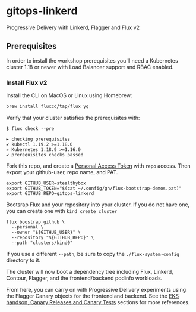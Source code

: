 # gitops-linkerd

Progressive Delivery with Linkerd, Flagger and Flux v2

## Prerequisites

In order to install the workshop prerequisites you'll need a Kubernetes cluster 1.18
or newer with Load Balancer support and RBAC enabled.

### Install Flux v2

Install the CLI on MacOS or Linux using Homebrew:

```sh
brew install fluxcd/tap/flux yq
```

Verify that your cluster satisfies the prerequisites with:

```console
$ flux check --pre

► checking prerequisites
✔ kubectl 1.19.2 >=1.18.0
✔ Kubernetes 1.18.9 >=1.16.0
✔ prerequisites checks passed
```

Fork this repo, and create a [Personal Access Token]() with `repo` access.
Then export your github-user, repo name, and PAT.

```console
export GITHUB_USER=stealthybox
export GITHUB_TOKEN="$(cat ~/.config/gh/flux-bootstrap-demos.pat)"
export GITHUB_REPO=gitops-linkerd
```

Bootsrap Flux and your repository into your cluster.
If you do not have one, you can create one with `kind create cluster`

```console
flux boostrap github \
  --personal \
  --owner "${GITHUB_USER}" \
  --repository "${GITHUB_REPO}" \
  --path "clusters/kind0"
```

If you use a different `--path`, be sure to copy the `./flux-system-config` directory to it.

The cluster will now boot a dependency tree including Flux, Linkerd, Contour, Flagger, and the frontend/backend podinfo workloads.

From here, you can carry on with Progressive Delivery experiments using the Flagger Canary objects for the frontend and backend.
See the [EKS handson, Canary Releases and Canary Tests](https://eks.handson.flagger.dev/canary/#application-bootstrap) sections for more references.
